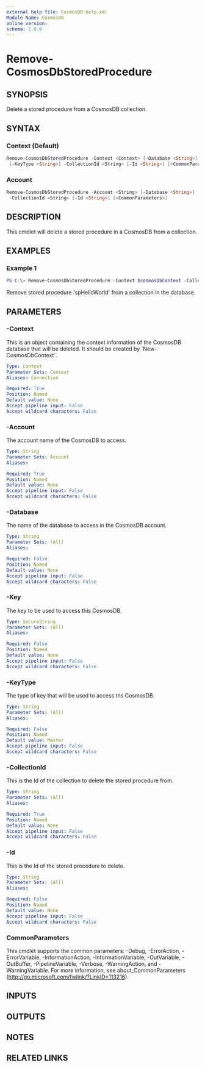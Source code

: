 ```yaml
---
external help file: CosmosDB-help.xml
Module Name: CosmosDB
online version:
schema: 2.0.0
---
```


# Remove-CosmosDbStoredProcedure

## SYNOPSIS

Delete a stored procedure from a CosmosDB collection.

## SYNTAX

### Context (Default)

```powershell
Remove-CosmosDbStoredProcedure -Context <Context> [-Database <String>] [-Key <SecureString>]
 [-KeyType <String>] -CollectionId <String> [-Id <String>] [<CommonParameters>]
```

### Account

```powershell
Remove-CosmosDbStoredProcedure -Account <String> [-Database <String>] [-Key <SecureString>] [-KeyType <String>]
 -CollectionId <String> [-Id <String>] [<CommonParameters>]
```

## DESCRIPTION

This cmdlet will delete a stored procedure in a CosmosDB from a collection.

## EXAMPLES

### Example 1

```powershell
PS C:\> Remove-CosmosDbStoredProcedure -Context $cosmosDbContext -CollectionId 'MyNewCollection' -Id 'spHelloWorld'
```

Remove stored procedure 'spHelloWorld' from a collection in the database.

## PARAMETERS

### -Context

This is an object containing the context information of the CosmosDB database
that will be deleted. It should be created by \`New-CosmosDbContext\`.

```yaml
Type: Context
Parameter Sets: Context
Aliases: Connection

Required: True
Position: Named
Default value: None
Accept pipeline input: False
Accept wildcard characters: False
```

### -Account

The account name of the CosmosDB to access.

```yaml
Type: String
Parameter Sets: Account
Aliases:

Required: True
Position: Named
Default value: None
Accept pipeline input: False
Accept wildcard characters: False
```

### -Database

The name of the database to access in the CosmosDB account.

```yaml
Type: String
Parameter Sets: (All)
Aliases:

Required: False
Position: Named
Default value: None
Accept pipeline input: False
Accept wildcard characters: False
```

### -Key

The key to be used to access this CosmosDB.

```yaml
Type: SecureString
Parameter Sets: (All)
Aliases:

Required: False
Position: Named
Default value: None
Accept pipeline input: False
Accept wildcard characters: False
```

### -KeyType

The type of key that will be used to access ths CosmosDB.

```yaml
Type: String
Parameter Sets: (All)
Aliases:

Required: False
Position: Named
Default value: Master
Accept pipeline input: False
Accept wildcard characters: False
```

### -CollectionId

This is the Id of the collection to delete the stored procedure from.

```yaml
Type: String
Parameter Sets: (All)
Aliases:

Required: True
Position: Named
Default value: None
Accept pipeline input: False
Accept wildcard characters: False
```

### -Id

This is the Id of the stored procedure to delete.

```yaml
Type: String
Parameter Sets: (All)
Aliases:

Required: False
Position: Named
Default value: None
Accept pipeline input: False
Accept wildcard characters: False
```

### CommonParameters

This cmdlet supports the common parameters: -Debug, -ErrorAction, -ErrorVariable, -InformationAction, -InformationVariable, -OutVariable, -OutBuffer, -PipelineVariable, -Verbose, -WarningAction, and -WarningVariable.
For more information, see about_CommonParameters (http://go.microsoft.com/fwlink/?LinkID=113216).

## INPUTS

## OUTPUTS

## NOTES

## RELATED LINKS
